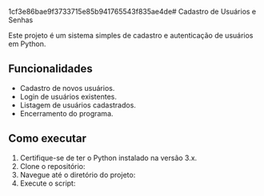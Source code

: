 1cf3e86bae9f3733715e85b941765543f835ae4de# Cadastro de Usuários e Senhas

Este projeto é um sistema simples de cadastro e autenticação de usuários em Python.

## Funcionalidades

- Cadastro de novos usuários.
- Login de usuários existentes.
- Listagem de usuários cadastrados.
- Encerramento do programa.

## Como executar

1. Certifique-se de ter o Python instalado na versão 3.x.
2. Clone o repositório:
3.  Navegue até o diretório do projeto:
4.  Execute o script:
